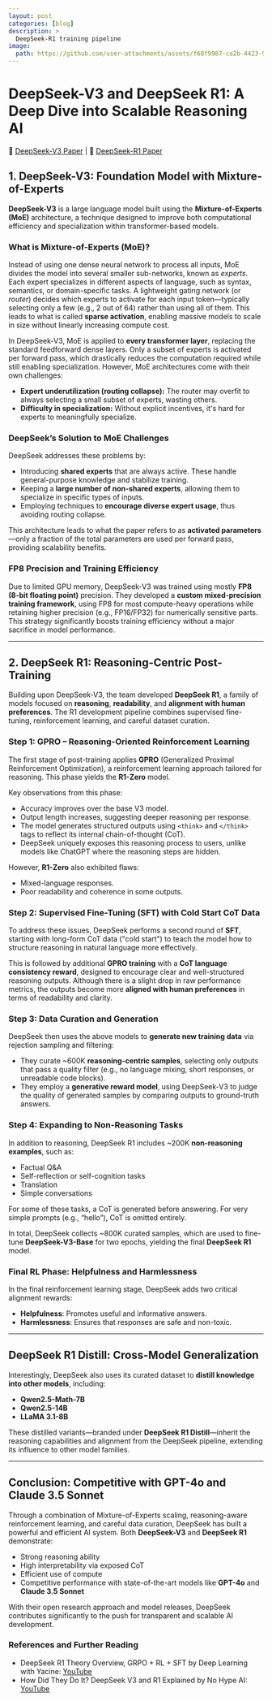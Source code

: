 ```yaml
---
layout: post
categories: [blog]
description: > 
  DeepSeek-R1 training pipeline
image: 
  path: https://github.com/user-attachments/assets/f68f9987-ce2b-4423-979f-8ceb88b3f07e
---
```


# DeepSeek-V3 and DeepSeek R1: A Deep Dive into Scalable Reasoning AI

📝 [DeepSeek-V3 Paper](https://arxiv.org/abs/2412.19437) | 📝 [DeepSeek-R1 Paper](https://arxiv.org/abs/2501.12948)

## 1. DeepSeek-V3: Foundation Model with Mixture-of-Experts
**DeepSeek-V3** is a large language model built using the **Mixture-of-Experts (MoE)** architecture, a technique designed to improve both computational efficiency and specialization within transformer-based models.

### What is Mixture-of-Experts (MoE)?
Instead of using one dense neural network to process all inputs, MoE divides the model into several smaller sub-networks, known as *experts*. Each expert specializes in different aspects of language, such as syntax, semantics, or domain-specific tasks. A lightweight gating network (or *router*) decides which experts to activate for each input token—typically selecting only a few (e.g., 2 out of 64) rather than using all of them. This leads to what is called **sparse activation**, enabling massive models to scale in size without linearly increasing compute cost.

In DeepSeek-V3, MoE is applied to **every transformer layer**, replacing the standard feedforward dense layers. Only a subset of experts is activated per forward pass, which drastically reduces the computation required while still enabling specialization. However, MoE architectures come with their own challenges:

- **Expert underutilization (routing collapse):** The router may overfit to always selecting a small subset of experts, wasting others.
- **Difficulty in specialization:** Without explicit incentives, it's hard for experts to meaningfully specialize.

### DeepSeek’s Solution to MoE Challenges
DeepSeek addresses these problems by:

- Introducing **shared experts** that are always active. These handle general-purpose knowledge and stabilize training.
- Keeping a **large number of non-shared experts**, allowing them to specialize in specific types of inputs.
- Employing techniques to **encourage diverse expert usage**, thus avoiding routing collapse.

This architecture leads to what the paper refers to as **activated parameters**—only a fraction of the total parameters are used per forward pass, providing scalability benefits.

### FP8 Precision and Training Efficiency
Due to limited GPU memory, DeepSeek-V3 was trained using mostly **FP8 (8-bit floating point)** precision. They developed a **custom mixed-precision training framework**, using FP8 for most compute-heavy operations while retaining higher precision (e.g., FP16/FP32) for numerically sensitive parts. This strategy significantly boosts training efficiency without a major sacrifice in model performance.

---

## 2. DeepSeek R1: Reasoning-Centric Post-Training
Building upon DeepSeek-V3, the team developed **DeepSeek R1**, a family of models focused on **reasoning**, **readability**, and **alignment with human preferences**. The R1 development pipeline combines supervised fine-tuning, reinforcement learning, and careful dataset curation.

### Step 1: GPRO – Reasoning-Oriented Reinforcement Learning
The first stage of post-training applies **GPRO** (Generalized Proximal Reinforcement Optimization), a reinforcement learning approach tailored for reasoning. This phase yields the **R1-Zero** model.

Key observations from this phase:

- Accuracy improves over the base V3 model.
- Output length increases, suggesting deeper reasoning per response.
- The model generates structured outputs using `<think>` and `</think>` tags to reflect its internal chain-of-thought (CoT).
- DeepSeek uniquely exposes this reasoning process to users, unlike models like ChatGPT where the reasoning steps are hidden.

However, **R1-Zero** also exhibited flaws:

- Mixed-language responses.
- Poor readability and coherence in some outputs.

### Step 2: Supervised Fine-Tuning (SFT) with Cold Start CoT Data
To address these issues, DeepSeek performs a second round of **SFT**, starting with long-form CoT data ("cold start") to teach the model how to structure reasoning in natural language more effectively.

This is followed by additional **GPRO training** with a **CoT language consistency reward**, designed to encourage clear and well-structured reasoning outputs. Although there is a slight drop in raw performance metrics, the outputs become more **aligned with human preferences** in terms of readability and clarity.

### Step 3: Data Curation and Generation
DeepSeek then uses the above models to **generate new training data** via rejection sampling and filtering:

- They curate ~600K **reasoning-centric samples**, selecting only outputs that pass a quality filter (e.g., no language mixing, short responses, or unreadable code blocks).
- They employ a **generative reward model**, using DeepSeek-V3 to judge the quality of generated samples by comparing outputs to ground-truth answers.

### Step 4: Expanding to Non-Reasoning Tasks
In addition to reasoning, DeepSeek R1 includes ~200K **non-reasoning examples**, such as:

- Factual Q&A
- Self-reflection or self-cognition tasks
- Translation
- Simple conversations

For some of these tasks, a CoT is generated before answering. For very simple prompts (e.g., “hello”), CoT is omitted entirely.

In total, DeepSeek collects ~800K curated samples, which are used to fine-tune **DeepSeek-V3-Base** for two epochs, yielding the final **DeepSeek R1** model.

### Final RL Phase: Helpfulness and Harmlessness
In the final reinforcement learning stage, DeepSeek adds two critical alignment rewards:

- **Helpfulness**: Promotes useful and informative answers.
- **Harmlessness**: Ensures that responses are safe and non-toxic.

---

## DeepSeek R1 Distill: Cross-Model Generalization
Interestingly, DeepSeek also uses its curated dataset to **distill knowledge into other models**, including:

- **Qwen2.5-Math-7B**
- **Qwen2.5-14B**
- **LLaMA 3.1-8B**

These distilled variants—branded under **DeepSeek R1 Distill**—inherit the reasoning capabilities and alignment from the DeepSeek pipeline, extending its influence to other model families.

---

## Conclusion: Competitive with GPT-4o and Claude 3.5 Sonnet
Through a combination of Mixture-of-Experts scaling, reasoning-aware reinforcement learning, and careful data curation, DeepSeek has built a powerful and efficient AI system. Both **DeepSeek-V3** and **DeepSeek R1** demonstrate:

- Strong reasoning ability
- High interpretability via exposed CoT
- Efficient use of compute
- Competitive performance with state-of-the-art models like **GPT-4o** and **Claude 3.5 Sonnet**

With their open research approach and model releases, DeepSeek contributes significantly to the push for transparent and scalable AI development.

### References and Further Reading
- DeepSeek R1 Theory Overview, GRPO + RL + SFT by Deep Learning with Yacine: [YouTube](https://www.youtube.com/watch?v=QdEuh2UVbu0)
- How Did They Do It? DeepSeek V3 and R1 Explained by No Hype AI: [YouTube](https://www.youtube.com/watch?v=fTjPEE0fk-U)
